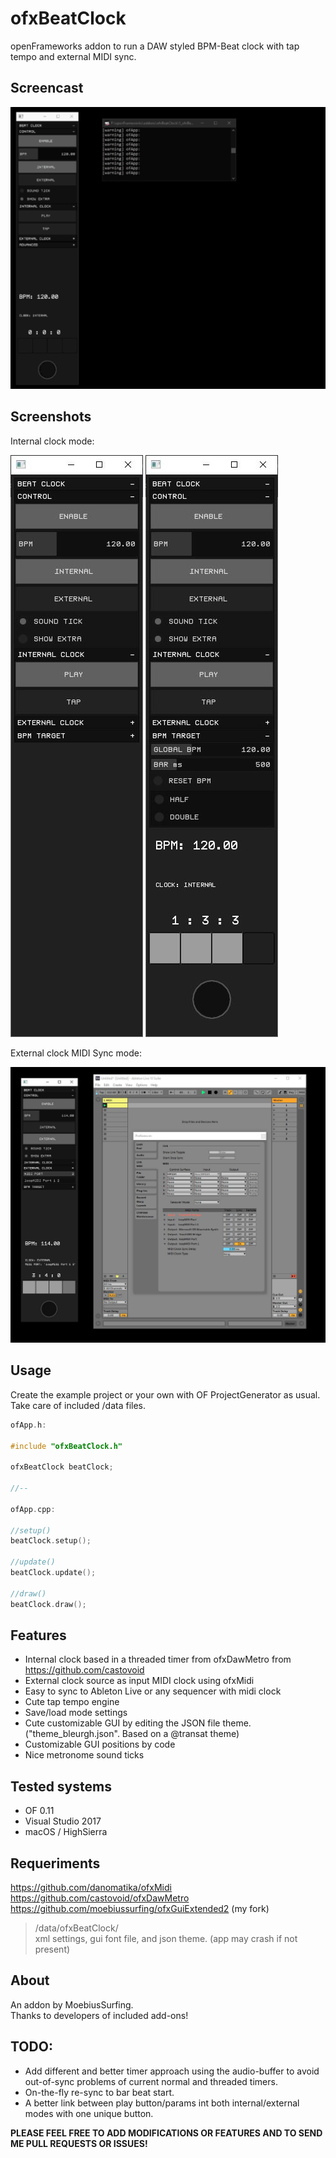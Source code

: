 # ofxBeatClock

openFrameworks addon to run a DAW styled BPM-Beat clock with tap tempo and external MIDI sync.


## Screencast
![Alt text](/ofxBeatClock.gif?raw=true "ofxBeatClock.gif")


## Screenshots

Internal clock mode:

![Alt text](/screenshot0.JPG?raw=true "screenshot0")
![Alt text](/screenshot1.JPG?raw=true "screenshot1")

External clock MIDI Sync mode:

![Alt text](/screenshot2.JPG?raw=true "screenshot2")


## Usage

Create the example project or your own with OF ProjectGenerator as usual. Take care of included /data files.


```c++
ofApp.h:

#include "ofxBeatClock.h"

ofxBeatClock beatClock;

//--

ofApp.cpp:

//setup()
beatClock.setup();

//update()
beatClock.update();

//draw()
beatClock.draw();
```


## Features

- Internal clock based in a threaded timer from ofxDawMetro from https://github.com/castovoid
- External clock source as input MIDI clock using ofxMidi 
- Easy to sync to Ableton Live or any sequencer with midi clock 
- Cute tap tempo engine
- Save/load mode settings
- Cute customizable GUI by editing the JSON file theme. ("theme_bleurgh.json". Based on a @transat theme)
- Customizable GUI positions by code
- Nice metronome sound ticks



## Tested systems

- OF 0.11
- Visual Studio 2017
- macOS / HighSierra



## Requeriments

https://github.com/danomatika/ofxMidi  
https://github.com/castovoid/ofxDawMetro  
https://github.com/moebiussurfing/ofxGuiExtended2 (my fork)

> /data/ofxBeatClock/  
xml settings, gui font file, and json theme. (app may crash if not present)



## About

An addon by MoebiusSurfing.  
Thanks to developers of included add-ons!


## TODO:

- Add different and better timer approach using the audio-buffer to avoid out-of-sync problems of current normal and threaded timers.
- On-the-fly re-sync to bar beat start.
- A better link between play button/params int both internal/external modes with one unique button.


**PLEASE FEEL FREE TO ADD MODIFICATIONS OR FEATURES AND TO SEND ME PULL REQUESTS OR ISSUES!**
